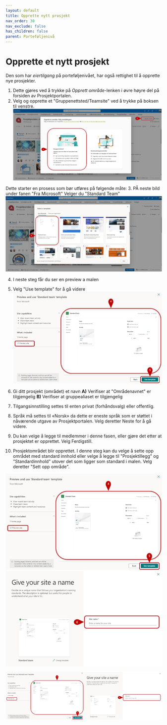 ```yaml
---
layout: default
title: Opprette nytt prosjekt
nav_order: 30
nav_exclude: false
has_children: false
parent: Porteføljenivå
---
```


# Opprette et nytt prosjekt



Den som har *eiertilgang* på porteføljenivået, har også rettighet til å opprette nye prosjekter. 
1. Dette gjøres ved å trykke på *Opprett område*-lenken i øvre høyre del på forsiden av Prosjektportalen. 
2. Velg og opprette et "Gruppenettsted/Teamsite" ved å trykke på boksen til venstre.  
![](./media/30-OpprettProsjekt.png)

Dette starter en prosess som bør utføres på følgende måte:
3. PÅ neste bild under fanen "Fra Microsoft" Velger du "Standard Team" 
![](./media/30-StandardTeam.png)

4. I neste steg får du ser en preview a malen
5. Velg "Use template" for å gå videre
![](./media/30-VelgMal.png)

6. Gi ditt prosjekt (området) et navn
**A)** Verifiser at "Områdenavnet" er tilgjengelig
**B)** Verifiser at gruppealiaset er tilgjengelig
7. Tilgangsinnstilling settes til enten privat (forhåndsvalg) eller offentlig.
8. Språk må settes til «Norsk» da dette er eneste språk som er støttet i nåværende utgave av Prosjektportalen. Velg deretter Neste for å gå videre.
9. Du kan velge å legge til medlemmer i denne fasen, eller gjøre det etter at prosjektet er opprettet. Velg Ferdigstill.
10. Prosjektområdet blir opprettet. I denne steg kan du velge å sette opp området med standard innhold eller velge å legge til "Prosjektillegg" og "Standardinnhold" utover det som ligger som standard i malen. Velg deretter "Sett opp område".

<img src = "https://raw.githubusercontent.com/Puzzlepart/prosjektportalen-manual-kladd/main/Brukermanual/3%20Portefolje//media/30-Velgmal.png" width ="100%" height ="50%" ><img src = "https://raw.githubusercontent.com/Puzzlepart/prosjektportalen-manual-kladd/main/Brukermanual/3%20Portefolje//media/30-Sitenavn.png" width ="100%" height ="50%" >

<img src = "./media/30-VelgMal.png" width ="50%" height = "50%"><img src = "./media/30-Sitenavn.png" width ="50%" height = "50%">



